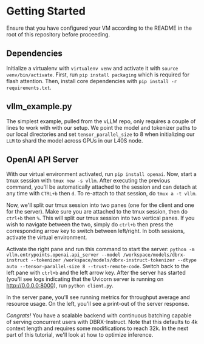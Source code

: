 # Getting Started
Ensure that you have configured your VM according to the README in the root of this repository before proceeding.

## Dependencies
Initialize a virtualenv with `virtualenv venv` and activate it with `source venv/bin/activate`. First, run `pip install packaging` which is required for flash attention. Then, install core dependencies with `pip install -r requirements.txt`.

## vllm_example.py
The simplest example, pulled from the vLLM repo, only requires a couple of lines to work with with our setup. We point the model and tokenizer paths to our local directories and set `tensor_parallel_size` to 8 when initializing our `LLM` to shard the model across GPUs in our L40S node.

## OpenAI API Server
With our virtual environment activated, run `pip install openai`. Now, start a tmux session with `tmux new -s vllm`. After executing the previous command, you'll be automatically attached to the session and can detach at any time with `CTRL+b` then `d`. To re-attach to that session, do `tmux a -t vllm`. 

Now, we'll split our tmux session into two panes (one for the client and one for the server). Make sure you are attached to the tmux session, then do `ctrl+b` then `%`. This will split our tmux session into two vertical panes. If you wish to navigate between the two, simply do `ctrl+b` then press the corresponding arrow key to switch between left/right. In both sessions, activate the virtual environment.

Activate the right pane and run this command to start the server: `python -m vllm.entrypoints.openai.api_server --model /workspace/models/dbrx-instruct --tokenizer /workspace/models/dbrx-instruct-tokenizer --dtype auto --tensor-parallel-size 8 --trust-remote-code`. Switch back to the left pane with `ctrl+b` and the left arrow key. After the server has started (you'll see logs indicating that the Uvicorn server is running on http://0.0.0.0:8000), run `python client.py`.

In the server pane, you'll see running metrics for throughput average and resource usage. On the left, you'll see a print-out of the server response.

*Congrats!* You have a scalable backend with continuous batching capable of serving concurrent users with DBRX-Instruct. Note that this defaults to 4k context length and requires some modifications to reach 32k. In the next part of this tutorial, we'll look at how to optimize inference.

